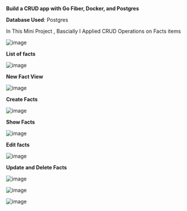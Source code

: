 **Build a CRUD app with Go Fiber, Docker, and Postgres**

**Database Used**: Postgres 

In This Mini Project , Bascially I Applied CRUD Operations on Facts items 

![image](https://github.com/dharmesh7239/zopsmart/assets/63228729/78b52b28-1acf-4b9e-87fc-7138fda9e96d)

**List of facts**

![image](https://github.com/dharmesh7239/zopsmart/assets/63228729/f48df8bc-e1bd-4c4e-ae5e-0992e238951b)

**New Fact View**

![image](https://github.com/dharmesh7239/zopsmart/assets/63228729/172b17d5-5cde-4417-a0ce-ef53a7bba58b)

**Create Facts**

![image](https://github.com/dharmesh7239/zopsmart/assets/63228729/045e1636-0259-4a3c-bc7d-8efb8dbc7014)


**Show Facts**

![image](https://github.com/dharmesh7239/zopsmart/assets/63228729/390294be-e5ed-4505-a7dd-0da906c0f5c0)

**Edit facts**

![image](https://github.com/dharmesh7239/zopsmart/assets/63228729/a90accee-0861-4e10-a2eb-839d44066325)

**Update and Delete Facts**

![image](https://github.com/dharmesh7239/zopsmart/assets/63228729/d7246923-071d-4a01-94a7-5019aa9ed3a0)


![image](https://github.com/dharmesh7239/zopsmart/assets/63228729/86becf49-25a3-475d-886d-3b1074673102)

![image](https://github.com/dharmesh7239/zopsmart/assets/63228729/c0e2787f-0078-46c7-a26f-2ad8d0f6e494)













